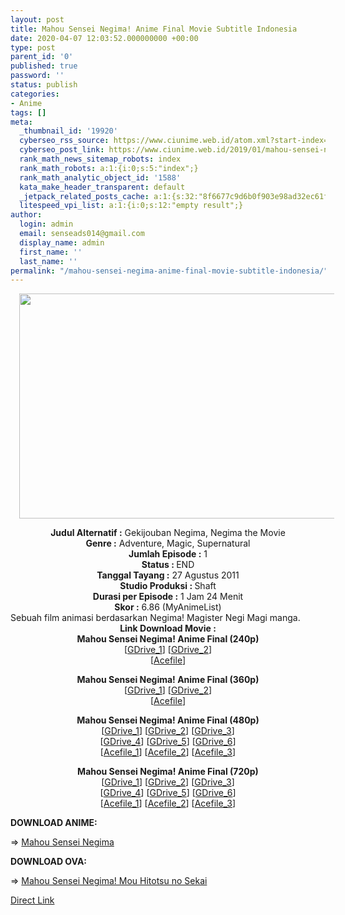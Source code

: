 ```yaml
---
layout: post
title: Mahou Sensei Negima! Anime Final Movie Subtitle Indonesia
date: 2020-04-07 12:03:52.000000000 +00:00
type: post
parent_id: '0'
published: true
password: ''
status: publish
categories:
- Anime
tags: []
meta:
  _thumbnail_id: '19920'
  cyberseo_rss_source: https://www.ciunime.web.id/atom.xml?start-index=1201&max-results=150
  cyberseo_post_link: https://www.ciunime.web.id/2019/01/mahou-sensei-negima-anime-final-movie.html
  rank_math_news_sitemap_robots: index
  rank_math_robots: a:1:{i:0;s:5:"index";}
  rank_math_analytic_object_id: '1588'
  kata_make_header_transparent: default
  _jetpack_related_posts_cache: a:1:{s:32:"8f6677c9d6b0f903e98ad32ec61f8deb";a:2:{s:7:"expires";i:1663099723;s:7:"payload";a:0:{}}}
  litespeed_vpi_list: a:1:{i:0;s:12:"empty result";}
author:
  login: admin
  email: senseads014@gmail.com
  display_name: admin
  first_name: ''
  last_name: ''
permalink: "/mahou-sensei-negima-anime-final-movie-subtitle-indonesia/"
---
```

<div class="separator" style="clear: both; text-align: center;"><a href="https://1.bp.blogspot.com/-cNi7OqE5VBA/XE1wquoo2-I/AAAAAAAAInk/xg-HAzwf3ZM6de-5yEdl0HOvy23QQLFBgCLcBGAs/s1600/Mahou%2BSensei%2BNegima%2521%2BAnime%2BFinal.jpg" imageanchor="1" style="margin-left: 1em; margin-right: 1em;"><img border="0" data-original-height="720" data-original-width="1280" height="360" src="{{ site.baseurl }}/assets/2020/04/Mahou%2BSensei%2BNegima%2521%2BAnime%2BFinal.jpg" width="640" /></a></div>
<p>
<div style="text-align: center;"><b>Judul</b><b><b> Alternatif</b> :</b> Gekijouban Negima, Negima the Movie</div>
<div style="text-align: center;"><b><b>Genre :</b></b> Adventure, Magic, Supernatural</div>
<div style="text-align: center;"><b>Jumlah Episode :</b> 1<br /><b>Status :&nbsp;</b>END<br /><b>Tanggal Tayang :</b> 27 Agustus 2011<br /><b>Studio Produksi : </b>Shaft<br /><b>Durasi per Episode :</b> 1 Jam 24 Menit</div>
<div style="text-align: center;"><b>Skor :</b> 6.86 (MyAnimeList)</div>
<div style="text-align: center;"></div>
<div style="text-align: justify;">Sebuah film animasi berdasarkan Negima! Magister Negi Magi manga.</div>
<div style="text-align: justify;"></div>
<div style="text-align: justify;"></div>
<div style="text-align: center;"><b>Link Download Movie :</b></div>
<div style="text-align: center;">
<div style="text-align: center;"><b>Mahou Sensei Negima! Anime Final&nbsp;(240p)</b></div>
<div style="text-align: center;">[<a href="https://drive.google.com/uc?id=1RdrIwfCO9LBa9im1pFh28fZWabbnfsIl" target="_blank" rel="noopener">GDrive_1</a>] [<a href="https://drive.google.com/uc?id=1026bqhgKlJM4RVAAlK4wjry16URRjw_R" target="_blank" rel="noopener">GDrive_2</a>]<br />[<a href="https://acefile.co/f/20549166/batchindo_negimamovie_bd_240p-rar" target="_blank" rel="noopener">Acefile</a>]</p>
</div>
<div style="text-align: center;"><b>Mahou Sensei Negima! Anime Final&nbsp;(360p)</b></div>
<div style="text-align: center;">[<a href="https://drive.google.com/uc?id=1X4KUhRzuCgOT255Dn3cykkgY-tCXCkOn" target="_blank" rel="noopener">GDrive_1</a>] [<a href="https://drive.google.com/uc?id=1FPC28utGRjoIlaiJiFB3Jp-gTyFKYpAU" target="_blank" rel="noopener">GDrive_2</a>]<br />[<a href="https://acefile.co/f/20549189/batchindo_negimamovie_bd_360p-rar" target="_blank" rel="noopener">Acefile</a>]</p>
</div>
</div>
<div style="text-align: center;">
<div style="text-align: center;"><b>Mahou Sensei Negima! Anime Final&nbsp;(480p)</b></div>
<div style="text-align: center;">[<a href="https://drive.google.com/uc?id=1iCoUOscWXbYzEPRt0YL1o7dPO1gWbwTD" target="_blank" rel="noopener">GDrive_1</a>] [<a href="https://drive.google.com/uc?id=1Yqqo5lIipgJEpjb5Ts6ov82pKDTMhOd_" target="_blank" rel="noopener">GDrive_2</a>] [<a href="https://drive.google.com/uc?id=1ljdlY2wVDnRfdI5tsWNMMi-Bw_ncqIye" target="_blank" rel="noopener">GDrive_3</a>]<br />[<a href="https://drive.google.com/uc?id=1rHE0t-7rM-sNM1YsDQOkA64gMZmNSFrz" target="_blank" rel="noopener">GDrive_4</a>] [<a href="https://drive.google.com/uc?id=1d-56Ed7FaVd_wTItSqXRh7lGnKAGcxHC" target="_blank" rel="noopener">GDrive_5</a>] [<a href="https://drive.google.com/uc?id=1h_-CWGCP_im-SYFEYMmroRPf2Z_g8ww9" target="_blank" rel="noopener">GDrive_6</a>]<br />[<a href="https://acefile.co/f/9910337/kusonime-negima-movie-bd-480p-rar" target="_blank" rel="noopener">Acefile_1</a>]&nbsp;[<a href="https://acefile.co/f/20549245/batchindo_negimamovie_bd_mkv480p-rar" target="_blank" rel="noopener">Acefile_2</a>]&nbsp;[<a href="https://acefile.co/f/20549212/batchindo_negimamovie_bd_480p-rar" target="_blank" rel="noopener">Acefile_3</a>]</p>
<div style="text-align: center;"><b>Mahou Sensei Negima! Anime Final&nbsp;(720p)</b></div>
<div style="text-align: center;">[<a href="https://drive.google.com/uc?id=1xp0F5f8eOITTBPYVedA1jJpG4NZDOVOW" target="_blank" rel="noopener">GDrive_1</a>] [<a href="https://drive.google.com/uc?id=18ilxaKOTOzkadJF3-CtkroksZPK1leZh" target="_blank" rel="noopener">GDrive_2</a>] [<a href="https://drive.google.com/uc?id=1sYMCvqw3e3Fy6IDCwS2sLh_jzBJsqOSJ" target="_blank" rel="noopener">GDrive_3</a>]<br />[<a href="https://drive.google.com/uc?id=1pTuJO76WLTOKgzq5wSCIucYFKKtDR_6z" target="_blank" rel="noopener">GDrive_4</a>] [<a href="https://drive.google.com/uc?id=1wg1YdJiDbn5ACRGpj77ILPaOUzbMiAiO" target="_blank" rel="noopener">GDrive_5</a>] [<a href="https://drive.google.com/uc?id=19fDS08ouzwMtJNaFHk7vSsttkyviiQ2D" target="_blank" rel="noopener">GDrive_6</a>]<br />[<a href="https://acefile.co/f/9910341/kusonime-negima-movie-bd-720p-rar" target="_blank" rel="noopener">Acefile_1</a>]&nbsp;[<a href="https://acefile.co/f/20549264/batchindo_negimamovie_bd_mkv720p-rar" target="_blank" rel="noopener">Acefile_2</a>]&nbsp;[<a href="https://acefile.co/f/20549231/batchindo_negimamovie_bd_720p-rar" target="_blank" rel="noopener">Acefile_3</a>]
<div style="text-align: left;">
<p><b>DOWNLOAD ANIME:</b></p>
<p>=&gt;&nbsp;<a href="https://www.ciunime.web.id/2019/07/mahou-sensei-negima-episode-01-26-end.html" target="_blank" rel="noopener">Mahou Sensei Negima</a></p>
<p><b>DOWNLOAD OVA:</b></p>
<p>=&gt;&nbsp;<a href="https://www.ciunime.web.id/2019/07/mahou-sensei-negima-mou-hitotsu-no.html" target="_blank" rel="noopener">Mahou Sensei Negima! Mou Hitotsu no Sekai</a></p>
</div>
</div>
</div>
</div>
<link rel="stylesheet" href="https://cdnjs.cloudflare.com/ajax/libs/font-awesome/4.7.0/css/font-awesome.min.css" />
<div class="divbtn"> <a href="https://handymansurrender.com/fihup8buzv?key=94550f7ce39444073321dde3b8782f97" class="btn"><i class="fa fa-download"></i> Direct Link</a> </div>
